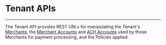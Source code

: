 Tenant APIs
=============
-------------

The Tenant API provides REST URLs for manipulating the Tenant's
[Merchants](types#merchant-section), the [Merchant Accounts](types#merchantaccount-section)
and [ACH Accounts](types#achaccount-section) used by those Merchants for payment processing,
and the Policies applied.
